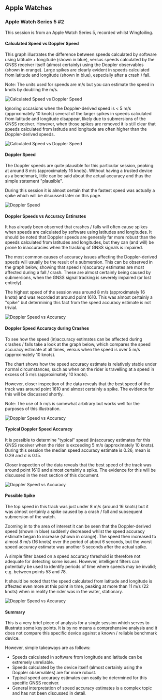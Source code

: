 ## Apple Watches

### Apple Watch Series 5 #2

This session is from an Apple Watch Series 5, recorded whilst Wingfoiling.



#### Calculated Speed vs Doppler Speed

This graph illustrates the difference between speeds calculated by software using latitude + longitude (shown in blue), versus speeds calculated by the GNSS receiver itself (almost certainly) using the Doppler observables (shown in orange). Large spikes are clearly evident in speeds calculated from latitude and longitude (shown in blue), especially after a crash / fall.

Note: The units used for speeds are m/s but you can estimate the speed in knots by doubling the m/s.

![Calculated Speed vs Doppler Speed](img/cspd-dspd.png)

Ignoring occasions when the Doppler-derived speed is < 5 m/s (approximately 10 knots) several of the larger spikes in speeds calculated from latitude and longitude disappear, likely due to submersions of the GNSS receiver. However, when those spikes are removed it is still clear that speeds calculated from latitude and longitude are often higher than the Doppler-derived speeds.

![Calculated Speed vs Doppler Speed](img/cspd-dspd-5.png)



#### Doppler Speed

The Doppler speeds are quite plausible for this particular session, peaking at around 8 m/s (approximately 16 knots). Without having a trusted device as a benchmark, little can be said about the actual accuracy and thus the simple statement "plausible".

During this session it is almost certain that the fastest speed was actually a spike which will be discussed later on this page.

![Doppler Speed](img/dspd.png)



#### Doppler Speeds vs Accuracy Estimates

It has already been observed that crashes / falls will often cause spikes when speeds are calculated by software using latitudes and longitudes. It should be noted that Doppler speeds are generally far more robust than the speeds calculated from latitudes and longitudes, but they can (and will) be prone to inaccuracies when the tracking of GNSS signals is impaired.

The most common causes of accuracy issues affecting the Doppler-derived speeds will usually be the result of a submersion. This can be observed in the graph below, showing that speed (in)accuracy estimates are most affected during a fall / crash. These are almost certainly being caused by submersions, when the GNSS signal tracking is severely impaired (or lost entirely).

The highest speed of the session was around 8 m/s (approximately 16 knots) and was recorded at around point 1610. This was almost certainly a "spike" but determining this fact from the speed accuracy estimate is not trivial.

![Doppler Speed vs Accuracy](img/dspd-dspda.png)



#### Doppler Speed Accuracy during Crashes

To see how the speed (in)accuracy estimates can be affected during crashes / falls take a look at the graph below, which compares the speed accuracy estimate at all times, versus when the speed is over 5 m/s (approximately 10 knots).

The chart shows how the speed accuracy estimate is relatively stable under normal circumstances, such as when on the rider is travelling at a speed in excess of 5 m/s (approximately 10 knots).

However, closer inspection of the data reveals that the best speed of the track was around point 1610 and almost certainly a spike. The evidence for this will be discussed shortly.

Note: The use of 5 m/s is somewhat arbitrary but works well for the purposes of this illustration.

![Doppler Speed vs Accuracy](img/dspda.png)



#### Typical Doppler Speed Accuracy

It is possible to determine "typical" speed (in)accuracy estimates for this GNSS receiver when the rider is exceeding 5 m/s (approximately 10 knots). During this session the median speed accuracy estimate is 0.26, mean is 0.29 and σ is 0.15.

Closer inspection of the data reveals that the best speed of the track was around point 1610 and almost certainly a spike. The evidence for this will be discussed in the next section of this document.

![Doppler Speed vs Accuracy](img/dspda-5.png)



#### Possible Spike

The top speed in this track was just under 8 m/s (around 16 knots) but it was almost certainly a spike caused by a crash / fall and subsequent submersion of the watch.

Zooming in to the area of interest it can be seen that the Doppler-derived speed (shown in blue) suddenly decreased whilst the speed accuracy estimate began to increase (shown in orange). The speed then increased to almost 8 m/s (16 knots) over the period of about 6 seconds, but the worst speed accuracy estimate was another 5 seconds after the actual spike.

A simple filter based on a speed accuracy threshold is therefore not adequate for detecting some issues. However, intelligent filters can potentially be used to identify periods of time where speeds may be invalid; e.g. between points 53 and 78.

It should be noted that the speed calculated from latitude and longitude is affected even more at this point in time, peaking at more than 11 m/s (22 knots) when in reality the rider was in the water, stationary.  

![Doppler Speed vs Accuracy](img/spike.png)



#### Summary

This is a very brief piece of analysis for a single session which serves to illustrate some key points. It is by no means a comprehensive analysis and it does not compare this specific device against a known / reliable benchmark device.

However, simple takeaways are as follows:

- Speeds calculated in software from longitude and latitude can be extremely unreliable.
- Speeds calculated by the device itself (almost certainly using the Doppler observables) are far more robust.
- Typical speed accuracy estimates can easily be determined for this specific GNSS receiver.
- General interpretation of speed accuracy estimates is a complex topic and has not been discussed in detail.
